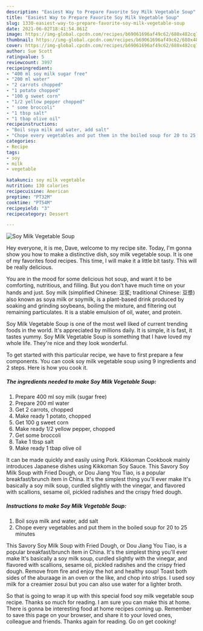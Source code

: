 ```yaml
---
description: "Easiest Way to Prepare Favorite Soy Milk Vegetable Soup"
title: "Easiest Way to Prepare Favorite Soy Milk Vegetable Soup"
slug: 1330-easiest-way-to-prepare-favorite-soy-milk-vegetable-soup
date: 2021-06-02T18:41:54.861Z
image: https://img-global.cpcdn.com/recipes/b69061696af49c62/680x482cq70/soy-milk-vegetable-soup-recipe-main-photo.jpg
thumbnail: https://img-global.cpcdn.com/recipes/b69061696af49c62/680x482cq70/soy-milk-vegetable-soup-recipe-main-photo.jpg
cover: https://img-global.cpcdn.com/recipes/b69061696af49c62/680x482cq70/soy-milk-vegetable-soup-recipe-main-photo.jpg
author: Sue Scott
ratingvalue: 5
reviewcount: 3997
recipeingredient:
- "400 ml soy milk sugar free"
- "200 ml water"
- "2 carrots chopped"
- "1 potato chopped"
- "100 g sweet corn"
- "1/2 yellow pepper chopped"
- " some broccoli"
- "1 tbsp salt"
- "1 tbap olive oil"
recipeinstructions:
- "Boil soya milk and water, add salt"
- "Chope every vegetables and put them in the boiled soup for 20 to 25 minutes"
categories:
- Recipe
tags:
- soy
- milk
- vegetable

katakunci: soy milk vegetable 
nutrition: 130 calories
recipecuisine: American
preptime: "PT32M"
cooktime: "PT54M"
recipeyield: "3"
recipecategory: Dessert

---
```



![Soy Milk Vegetable Soup](https://img-global.cpcdn.com/recipes/b69061696af49c62/680x482cq70/soy-milk-vegetable-soup-recipe-main-photo.jpg)

Hey everyone, it is me, Dave, welcome to my recipe site. Today, I'm gonna show you how to make a distinctive dish, soy milk vegetable soup. It is one of my favorites food recipes. This time, I will make it a little bit tasty. This will be really delicious.

You are in the mood for some delicious hot soup, and want it to be comforting, nutritious, and filling. But you don&#39;t have much time on your hands and just. Soy milk (simplified Chinese: 豆浆; traditional Chinese: 豆漿) also known as soya milk or soymilk, is a plant-based drink produced by soaking and grinding soybeans, boiling the mixture, and filtering out remaining particulates. It is a stable emulsion of oil, water, and protein.

Soy Milk Vegetable Soup is one of the most well liked of current trending foods in the world. It's appreciated by millions daily. It is simple, it is fast, it tastes yummy. Soy Milk Vegetable Soup is something that I have loved my whole life. They're nice and they look wonderful.


To get started with this particular recipe, we have to first prepare a few components. You can cook soy milk vegetable soup using 9 ingredients and 2 steps. Here is how you cook it.

<!--inarticleads1-->

##### The ingredients needed to make Soy Milk Vegetable Soup:

1. Prepare 400 ml soy milk (sugar free)
1. Prepare 200 ml water
1. Get 2 carrots, chopped
1. Make ready 1 potato, chopped
1. Get 100 g sweet corn
1. Make ready 1/2 yellow pepper, chopped
1. Get  some broccoli
1. Take 1 tbsp salt
1. Make ready 1 tbap olive oil


It can be made quickly and easily using Pork. Kikkoman Cookbook mainly introduces Japanese dishes using Kikkoman Soy Sauce. This Savory Soy Milk Soup with Fried Dough, or Dou Jiang You Tiao, is a popular breakfast/brunch item in China. It&#39;s the simplest thing you&#39;ll ever make It&#39;s basically a soy milk soup, curdled slightly with the vinegar, and flavored with scallions, sesame oil, pickled radishes and the crispy fried dough. 

<!--inarticleads2-->

##### Instructions to make Soy Milk Vegetable Soup:

1. Boil soya milk and water, add salt
1. Chope every vegetables and put them in the boiled soup for 20 to 25 minutes


This Savory Soy Milk Soup with Fried Dough, or Dou Jiang You Tiao, is a popular breakfast/brunch item in China. It&#39;s the simplest thing you&#39;ll ever make It&#39;s basically a soy milk soup, curdled slightly with the vinegar, and flavored with scallions, sesame oil, pickled radishes and the crispy fried dough. Remove from fire and enjoy the hot and healthy soup! Toast both sides of the aburaage in an oven or the like, and chop into strips. I used soy milk for a creamier zosui but you can also use water for a lighter broth. 

So that is going to wrap it up with this special food soy milk vegetable soup recipe. Thanks so much for reading. I am sure you can make this at home. There is gonna be interesting food at home recipes coming up. Remember to save this page on your browser, and share it to your loved ones, colleague and friends. Thanks again for reading. Go on get cooking!
